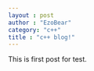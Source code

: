 ```yaml
---
layout : post
author : "EzoBear"
category: "c++"
title : "c++ blog!"
---
```

This is first post for test.
